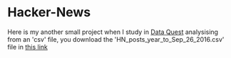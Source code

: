 # Hacker-News
Here is my another small project when I study in [Data Quest](https://app.dataquest.io) analysising from an 'csv' file, you download the 'HN_posts_year_to_Sep_26_2016.csv' file in [this link](https://www.kaggle.com/hacker-news/hacker-news-posts)
